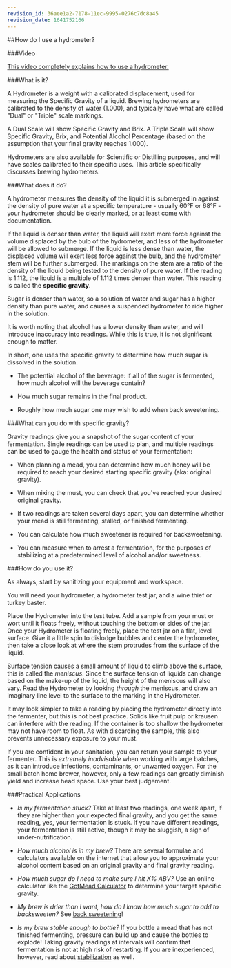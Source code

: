 ```yaml
---
revision_id: 36aee1a2-7178-11ec-9995-0276c7dc8a45
revision_date: 1641752166
---
```


##How do I use a hydrometer?

###Video

[This video completely explains how to use a hydrometer.](https://www.youtube.com/watch?v=GTvmYaQq6Mc)

###What is it?

A Hydrometer is a weight with a calibrated displacement, used for measuring the Specific Gravity of a liquid. Brewing hydrometers are calibrated to the density of water (1.000), and typically have what are called "Dual" or "Triple" scale markings. 

A Dual Scale will show Specific Gravity and Brix. A Triple Scale will show Specific Gravity, Brix, and Potential Alcohol Percentage (based on the assumption that your final gravity reaches 1.000).

Hydrometers are also available for Scientific or Distilling purposes, and will have scales calibrated to their specific uses. This article specifically discusses brewing hydrometers.

###What does it do?

A hydrometer measures the density of the liquid it is submerged in against the density of pure water at a specific temperature - usually 60°F or 68°F - your hydrometer should be clearly marked, or at least come with documentation.

If the liquid is denser than water, the liquid will exert more force against the volume displaced by the bulb of the hydrometer, and less of the hydrometer will be allowed to submerge. If the liquid is less dense than water, the displaced volume will exert less force against the bulb, and the hydrometer stem will be further submerged. The markings on the stem are a ratio of the density of the liquid being tested to the density of pure water. If the reading is 1.112, the liquid is a multiple of 1.112 times denser than water. This reading is called the **specific gravity**.

Sugar is denser than water, so a solution of water and sugar has a higher density than pure water, and causes a suspended hydrometer to ride higher in the solution.

It is worth noting that alcohol has a lower density than water, and will introduce inaccuracy into readings. While this is true, it is not significant enough to matter.

In short, one uses the specific gravity to determine how much sugar is dissolved in the solution.


* The potential alcohol of the beverage: if all of the sugar is fermented, how much alcohol will the beverage contain?

* How much sugar remains in the final product.

* Roughly how much sugar one may wish to add when back sweetening.

###What can you do with specific gravity?

Gravity readings give you a snapshot of the sugar content of your fermentation. Single readings can be used to plan, and multiple readings can be used to gauge the health and status of your fermentation:

* When planning a mead, you can determine how much honey will be required to reach your desired starting specific gravity (aka: original gravity).

* When mixing the must, you can check that you've reached your desired original gravity.

* If two readings are taken several days apart, you can determine whether your mead is still fermenting, stalled, or finished fermenting.

* You can calculate how much sweetener is required for backsweetening.

* You can measure when to arrest a fermentation, for the purposes of stabilizing at a predetermined level of alcohol and/or sweetness.  

###How do you use it?

As always, start by sanitizing your equipment and workspace.

You will need your hydrometer, a hydrometer test jar, and a wine thief or turkey baster.

Place the Hydrometer into the test tube. Add a sample from your must or wort until it floats freely, without touching the bottom or sides of the jar. Once your Hydrometer is floating freely, place the test jar on a flat, level surface. Give it a little spin to dislodge bubbles and center the hydrometer, then take a close look at where the stem protrudes from the surface of the liquid. 

Surface tension causes a small amount of liquid to climb above the surface, this is called the *meniscus*. Since the surface tension of liquids can change based on the make-up of the liquid, the height of the meniscus will also vary. Read the Hydrometer by looking *through* the meniscus, and draw an imaginary line level to the surface to the marking in the Hydrometer.

It may look simpler to take a reading by placing the hydrometer directly into the fermenter, but this is not best practice. Solids like fruit pulp or krausen can interfere with the reading. If the container is too shallow the hydrometer may not have room to float. As with discarding the sample, this also prevents unnecessary exposure to your must.

If you are confident in your sanitation, you can return your sample to your fermenter. This is *extremely inadvisable* when working with large batches, as it can introduce infections, contaminants, or unwanted oxygen. For the small batch home brewer, however, only a few readings can greatly diminish yield and increase head space. Use your best judgement.

###Practical Applications

* *Is my fermentation stuck?* Take at least two readings, one week apart, if they are higher than your expected final gravity, and you get the same reading, yes, your fermentation is stuck. If you have different readings, your fermentation is still active, though it may be sluggish, a sign of under-nutrification.

* *How much alcohol is in my brew?* There are several formulae and calculators available on the internet that allow you to approximate your alcohol content based on an original gravity and final gravity reading.

* *How much sugar do I need to make sure I hit X% ABV?* Use an online calculator like the [GotMead Calculator](https://gotmead.com/the-mead-calculator/) to determine your target specific gravity.

* *My brew is drier than I want, how do I know how much sugar to add to backsweeten?* See [back sweetening](https://old.reddit.com/r/mead/wiki/process/back_sweeten)!

* *Is my brew stable enough to bottle?* If you bottle a mead that has not finished fermenting, pressure can build up and cause the bottles to explode! Taking gravity readings at intervals will confirm that fermentation is not at high risk of restarting. If you are inexperienced, however, read about [stabilization](https://old.reddit.com/r/mead/wiki/process/stabilization) as well.